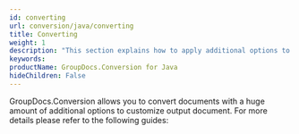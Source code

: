 ```yaml
---
id: converting
url: conversion/java/converting
title: Converting
weight: 1
description: "This section explains how to apply additional options to customize output document when converting documents with GroupDocs.Conversion for Java"
keywords: 
productName: GroupDocs.Conversion for Java
hideChildren: False
---
```

GroupDocs.Conversion allows you to convert documents with a huge amount of additional options to customize output document. For more details please refer to the following guides:
